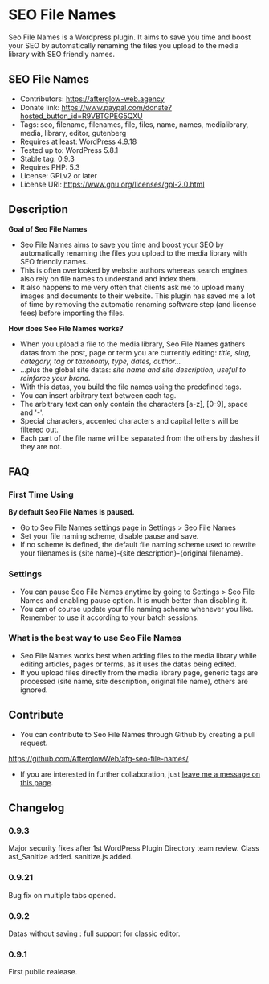# SEO File Names
Seo File Names is a Wordpress plugin. It aims to save you time and boost your SEO by automatically renaming the files you upload to the media library with SEO friendly names.

## SEO File Names
* Contributors: https://afterglow-web.agency
* Donate link: https://www.paypal.com/donate?hosted_button_id=R9VBTGPEG5QXU
* Tags: seo, filename, filenames, file, files, name, names, medialibrary, media, library, editor, gutenberg
* Requires at least: WordPress 4.9.18
* Tested up to: WordPress 5.8.1
* Stable tag: 0.9.3
* Requires PHP: 5.3
* License: GPLv2 or later
* License URI: https://www.gnu.org/licenses/gpl-2.0.html

## Description

**Goal of Seo File Names**
* Seo File Names aims to save you time and boost your SEO by automatically renaming the files you upload to the media library with SEO friendly names.
* This is often overlooked by website authors whereas search engines also rely on file names to understand and index them.
* It also happens to me very often that clients ask me to upload many images and documents to their website. This plugin has saved me a lot of time by removing the automatic renaming software step (and license fees) before importing the files.

**How does Seo File Names works?**
* When you upload a file to the media library, Seo File Names gathers datas from the post, page or term you are currently editing: *title, slug, category, tag or taxonomy, type, dates, author...*
* ...plus the global site datas: *site name and site description, useful to reinforce your brand.*
* With this datas, you build the file names using the predefined tags.
* You can insert arbitrary text between each tag.
* The arbitrary text can only contain the characters [a-z], [0-9], space and '-'.
* Special characters, accented characters and capital letters will be filtered out.
* Each part of the file name will be separated from the others by dashes if they are not.

## FAQ

### First Time Using

**By default Seo File Names is paused.**
* Go to Seo File Names settings page in Settings > Seo File Names
* Set your file naming scheme, disable pause and save.
* If no scheme is defined, the default file naming scheme used to rewrite your filenames is {site name}-{site description}-{original filename}.

### Settings

* You can pause Seo File Names anytime by going to Settings > Seo File Names and enabling pause option. It is much better than disabling it.
* You can of course update your file naming scheme whenever you like. Remember to use it according to your batch sessions.

### What is the best way to use Seo File Names

* Seo File Names works best when adding files to the media library while editing articles, pages or terms, as it uses the datas being edited.
* If you upload files directly from the media library page, generic tags are processed (site name, site description, original file name), others are ignored.

## Contribute

* You can contribute to Seo File Names through Github by creating a pull request.

https://github.com/AfterglowWeb/afg-seo-file-names/

* If you are interested in further collaboration, just [leave me a message on this page](https://afterglow-web.agency "Création de site web à Nice").

## Changelog

### 0.9.3
Major security fixes after 1st WordPress Plugin Directory team review.
Class asf_Sanitize added.
sanitize.js added.

### 0.9.21
Bug fix on multiple tabs opened.

### 0.9.2
Datas without saving : full support for classic editor.

### 0.9.1
First public realease.